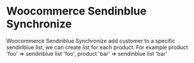 # Woocommerce Sendinblue Synchronize

Woocommerce Sendinblue Synchronize add customer to a specific sendinblue list, we can create list for each product. For example product 'foo' => sendinblue list 'foo', product 'bar' => sendinblue list 'bar'
